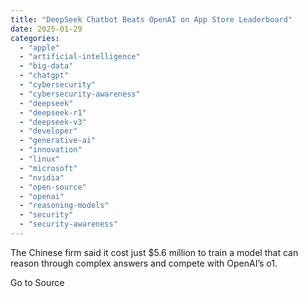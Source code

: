```yaml
---
title: "DeepSeek Chatbot Beats OpenAI on App Store Leaderboard"
date: 2025-01-29
categories: 
  - "apple"
  - "artificial-intelligence"
  - "big-data"
  - "chatgpt"
  - "cybersecurity"
  - "cybersecurity-awareness"
  - "deepseek"
  - "deepseek-r1"
  - "deepseek-v3"
  - "developer"
  - "generative-ai"
  - "innovation"
  - "linux"
  - "microsoft"
  - "nvidia"
  - "open-source"
  - "openai"
  - "reasoning-models"
  - "security"
  - "security-awareness"
---
```


The Chinese firm said it cost just $5.6 million to train a model that can reason through complex answers and compete with OpenAI’s o1.

Go to Source
